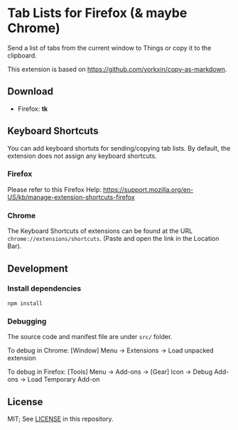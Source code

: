 # Tab Lists for Firefox (& maybe Chrome)

Send a list of tabs from the current window to Things or copy it to the clipboard.

This extension is based on https://github.com/yorkxin/copy-as-markdown.

## Download

* Firefox: **tk**

## Keyboard Shortcuts

You can add keyboard shortuts for sending/copying tab lists. By default, the extension does not assign any keyboard shortcuts.

### Firefox

Please refer to this Firefox Help: https://support.mozilla.org/en-US/kb/manage-extension-shortcuts-firefox

### Chrome

The Keyboard Shortcuts of extensions can be found at the URL `chrome://extensions/shortcuts`. (Paste and open the link in the Location Bar).

## Development

### Install dependencies

```
npm install
```

### Debugging

The source code and manifest file are under `src/` folder.

To debug in Chrome: [Window] Menu -> Extensions -> Load unpacked extension

To debug in Firefox: [Tools] Menu -> Add-ons -> [Gear] Icon -> Debug Add-ons -> Load Temporary Add-on

## License

MIT; See [LICENSE](./LICENSE) in this repository.
